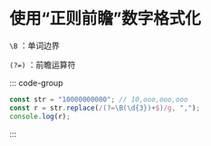 # 使用“正则前瞻”数字格式化

<article-info/>

`\B` ：单词边界

`(?=)` ：前瞻运算符

::: code-group

```js
const str = "10000000000"; // 10,ooo,ooo,ooo
const r = str.replace(/(?=\B(\d{3})+$)/g, ",");
console.log(r);
```

:::
